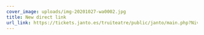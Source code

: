 ```yaml
---
cover_image: uploads/img-20201027-wa0002.jpg
title: New direct link
url_link: https://tickets.janto.es/truiteatre/public/janto/main.php?Nivel=Evento&idEvento=Javaloyas
---
```

